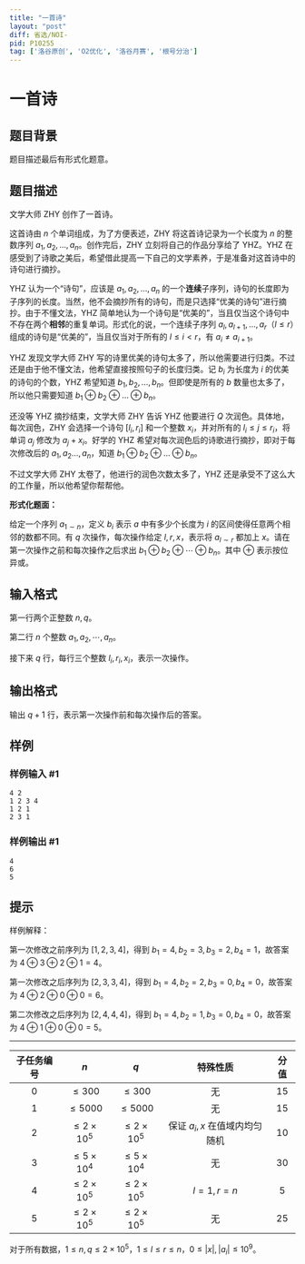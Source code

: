 ```yaml
---
title: "一首诗"
layout: "post"
diff: 省选/NOI-
pid: P10255
tag: ['洛谷原创', 'O2优化', '洛谷月赛', '根号分治']
---
```

# 一首诗
## 题目背景

题目描述最后有形式化题意。
## 题目描述

文学大师 ZHY 创作了一首诗。

这首诗由 $n$ 个单词组成，为了方便表述，ZHY 将这首诗记录为一个长度为 $n$ 的整数序列 $a_1,a_2,\dots,a_n$。创作完后，ZHY 立刻将自己的作品分享给了 YHZ。YHZ 在感受到了诗歌之美后，希望借此提高一下自己的文学素养，于是准备对这首诗中的诗句进行摘抄。

YHZ 认为一个“诗句”，应该是 $a_1,a_2,\dots,a_n$ 的一个**连续**子序列，诗句的长度即为子序列的长度。当然，他不会摘抄所有的诗句，而是只选择“优美的诗句”进行摘抄。由于不懂文法，YHZ 简单地认为一个诗句是“优美的”，当且仅当这个诗句中不存在两个**相邻**的重复单词。形式化的说，一个连续子序列 $a_l,a_{l+1},\dots,a_r$（$l\leq r$）组成的诗句是“优美的”，当且仅当对于所有的 $l\leq i<r$，有 $a_i\neq a_{i+1}$。

YHZ 发现文学大师 ZHY 写的诗里优美的诗句太多了，所以他需要进行归类。不过还是由于他不懂文法，他希望直接按照句子的长度归类。记 $b_i$ 为长度为 $i$ 的优美的诗句的个数，YHZ 希望知道 $b_1,b_2,\dots,b_n$。但即使是所有的 $b$ 数量也太多了，所以他只需要知道 $b_1\oplus b_2\oplus\dots\oplus b_n$。

还没等 YHZ 摘抄结束，文学大师 ZHY 告诉 YHZ 他要进行 $Q$ 次润色。具体地，每次润色，ZHY 会选择一个诗句 $[l_i,r_i]$ 和一个整数 $x_i$，并对所有的 $l_i\leq j\leq r_i$，将单词 $a_j$ 修改为 $a_j+x_i$。好学的 YHZ 希望对每次润色后的诗歌进行摘抄，即对于每次修改后的 $a_1,a_2\dots,a_n$，知道 $b_1\oplus b_2\oplus\dots\oplus b_n$。

不过文学大师 ZHY 太卷了，他进行的润色次数太多了，YHZ 还是承受不了这么大的工作量，所以他希望你帮帮他。

**形式化题面：**

给定一个序列 $a_{1\sim n}$，定义 $b_i$ 表示 $a$ 中有多少个长度为 $i$ 的区间使得任意两个相邻的数都不同。有 $q$ 次操作，每次操作给定 $l,r,x$，表示将 $a_{l\sim r}$ 都加上 $x$。请在第一次操作之前和每次操作之后求出 $b_1\oplus b_2\oplus \cdots \oplus b_n$。其中 $\oplus$ 表示按位异或。
## 输入格式

第一行两个正整数 $n,q$。

第二行 $n$ 个整数 $a_{1},a_{2},\cdots,a_{n}$。

接下来 $q$ 行，每行三个整数 $l_{i},r_{i},x_{i}$，表示一次操作。
## 输出格式

输出 $q+1$ 行，表示第一次操作前和每次操作后的答案。
## 样例

### 样例输入 #1
```
4 2
1 2 3 4
1 2 1
2 3 1
```
### 样例输出 #1
```
4
6
5
```
## 提示

样例解释：

第一次修改之前序列为 $[1,2,3,4]$，得到 $b_1=4,b_2=3,b_3=2,b_4=1$，故答案为 $4\oplus 3 \oplus 2\oplus 1=4$。

第一次修改之后序列为 $[2,3,3,4]$，得到 $b_1=4,b_2=2,b_3=0,b_4=0$，故答案为 $4\oplus 2 \oplus 0\oplus 0=6$。

第二次修改之后序列为 $[2,4,4,4]$，得到 $b_1=4,b_2=1,b_3=0,b_4=0$，故答案为 $4\oplus 1 \oplus 0\oplus 0=5$。

----

| 子任务编号 | $n$ | $q$ | 特殊性质 | 分值 |
| :-----------: | :-----------: | :-----------: | :-----------: | :-----------: |
| $0$ | $\le 300$ | $\le 300$ | 无 | $15$ |
| $1$ | $\le 5000$ | $\le 5000$ | 无 | $15$ |
| $2$ | $\le 2\times 10^5$ | $\le 2\times 10^5$ | 保证 $a_i,x$ 在值域内均匀随机 | $10$ |
| $3$ | $\le 5\times 10^4$ | $\le 5\times 10^4$ | 无 | $30$ |
| $4$ | $\le 2\times 10^5$ | $\le 2\times 10^5$ | $l=1,r=n$ | $5$ |
| $5$ | $\le 2\times 10^5$ | $\le 2\times 10^5$ | 无 | $25$ |

对于所有数据，$1 \le n,q \le 2\times 10^5$，$1\le l \le r \le n$，$0\le |x|,|a_i|\le 10^9$。
